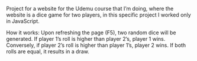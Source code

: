 Project for a website for the Udemu course that I’m doing, where the website is a dice game for two players, in this specific project I worked only in JavaScript.

How it works: Upon refreshing the page (F5), two random dice will be generated. If player 1’s roll is higher than player 2’s, player 1 wins. Conversely, if player 2’s roll is higher than player 1’s, player 2 wins. If both rolls are equal, it results in a draw.
